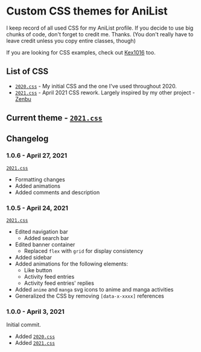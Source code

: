 # Custom CSS themes for AniList

I keep record of all used CSS for my AniList profile. If you decide to use big chunks of code, don't forget to credit me. Thanks.
(You don't really have to leave credit unless you copy entire classes, though)

If you are looking for CSS examples, check out [Kex1016](https://github.com/Kex1016/kex1016.github.io/tree/master/css) too.
## List of CSS
- [`2020.css`](https://github.com/dizzyatlovich/AL-css/blob/main/css/2020.css) - My initial CSS and the one I've used throughout 2020.
- [`2021.css`](https://github.com/dizzyatlovich/AL-css/blob/main/css/2021.css) - April 2021 CSS rework. Largely inspired by my other project - [Zenbu](https://zenbu.moe)

## Current theme - [`2021.css`](https://github.com/dizzyatlovich/AL-css/blob/main/css/2021.css)

## Changelog

### 1.0.6 - April 27, 2021

[`2021.css`](https://github.com/dizzyatlovich/AL-css/blob/main/css/2021.css)
- Formatting changes
- Added animations
- Added comments and description

### 1.0.5 - April 24, 2021

[`2021.css`](https://github.com/dizzyatlovich/AL-css/blob/main/css/2021.css)
- Edited navigation bar
  - Added search bar
- Edited banner container
  - Replaced `flex` with `grid` for display consistency
- Added sidebar
- Added animations for the following elements:
  - Like button
  - Activity feed entries
  - Activity feed entries' replies
- Added `anime` and `manga` svg icons to anime and manga activities
- Generalized the CSS by removing `[data-x-xxxx]` references

### 1.0.0 - April 3, 2021

Initial commit.
- Added [`2020.css`](https://github.com/dizzyatlovich/AL-css/blob/main/css/2020.css)
- Added [`2021.css`](https://github.com/dizzyatlovich/AL-css/blob/main/css/2021.css)
